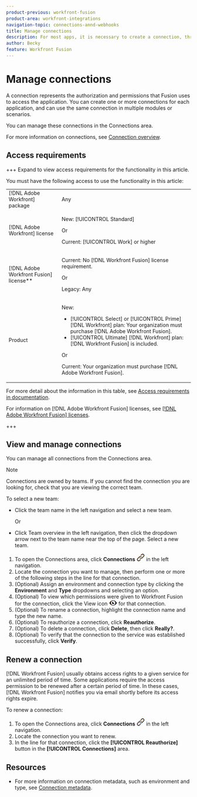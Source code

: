 ```yaml
---
product-previous: workfront-fusion
product-area: workfront-integrations
navigation-topic: connections-annd-webhooks
title: Manage connections
description: For most apps, it is necessary to create a connection, through which [!DNL Adobe Workfront Fusion] can communicate with the given third-party service according to the settings of the specific scenario.
author: Becky
feature: Workfront Fusion
---
```

# Manage connections

<!--affected by unified shell-->

A connection represents the authorization and permissions that Fusion uses to access the application. You can create one or more connections for each application, and can use the same connection in multiple modules or scenarios. 

You can manage these connections in the Connections area.

For more information on connections, see [Connection overview](/help/workfront-fusion/get-started-with-fusion/understand-fusion/connection-overview.md).

## Access requirements

+++ Expand to view access requirements for the functionality in this article.

You must have the following access to use the functionality in this article:

<table style="table-layout:auto">
 <col> 
 <col> 
 <tbody> 
  <tr> 
   <td role="rowheader">[!DNL Adobe Workfront] package</td> 
   <td> <p>Any</p> </td> 
  </tr> 
  <tr data-mc-conditions=""> 
   <td role="rowheader">[!DNL Adobe Workfront] license</td> 
   <td> <p>New: [!UICONTROL Standard]</p><p>Or</p><p>Current: [!UICONTROL Work] or higher</p> </td> 
  </tr> 
  <tr> 
   <td role="rowheader">[!DNL Adobe Workfront Fusion] license**</td> 
   <td>
   <p>Current: No [!DNL Workfront Fusion] license requirement.</p>
   <p>Or</p>
   <p>Legacy: Any </p>
   </td> 
  </tr> 
  <tr> 
   <td role="rowheader">Product</td> 
   <td>
   <p>New:</p> <ul><li>[!UICONTROL Select] or [!UICONTROL Prime] [!DNL Workfront] plan: Your organization must purchase [!DNL Adobe Workfront Fusion].</li><li>[!UICONTROL Ultimate] [!DNL Workfront] plan: [!DNL Workfront Fusion] is included.</li></ul>
   <p>Or</p>
   <p>Current: Your organization must purchase [!DNL Adobe Workfront Fusion].</p>
   </td> 
  </tr>
 </tbody> 
</table>

For more detail about the information in this table, see [Access requirements in documentation](/help/workfront-fusion/set-up-and-manage-workfront-fusion/licensing-operations-overview/access-level-requirements-in-documentation.md).

For information on [!DNL Adobe Workfront Fusion] licenses, see [[!DNL Adobe Workfront Fusion] licenses](/help/workfront-fusion/set-up-and-manage-workfront-fusion/licensing-operations-overview/license-automation-vs-integration.md).

+++

## View and manage connections

You can manage all connections from the Connections area. 

>[!NOTE]
>
>Connections are owned by teams. If you cannot find the connection you are looking for, check that you are viewing the correct team.
>
>To select a new team:
>
>* Click the team name in the left navigation and select a new team.
>
>    Or
>
>* Click Team overview in the left navigation, then click the dropdown arrow next to the team name near the top of the page. Select a new team.

1. To open the Connections area, click **Connections** ![Connections icon](assets/connections-icon.png) in the left navigation.
1. Locate the connection you want to manage, then perform one or more of the following steps in the line for that connection.
1. (Optional) Assign an environment and connection type by clicking the **Environment** and **Type** dropdowns and selecting an option.
1. (Optional) To view which permissions were given to Workfront Fusion for the connection, click the View icon ![View connection permissions](assets/view-connection-permissions.png) for that connection.
1. (Optional) To rename a connection, highlight the connection name and type the new name.
1. (Optional) To reauthorize a connection, click **Reauthorize**.
1. (Optional) To delete a connection, click **Delete**, then click **Really?**.
1. (Optional) To verify that the connection to the service was established successfully, click **Verify**.

## Renew a connection

[!DNL Workfront Fusion] usually obtains access rights to a given service for an unlimited period of time. Some applications require the access permission to be renewed after a certain period of time. In these cases, [!DNL Workfront Fusion] notifies you via email shortly before its access rights expire.

To renew a connection:

1. To open the Connections area, click **Connections** ![Connections icon](assets/connections-icon.png) in the left navigation.
1. Locate the connection you want to renew.
1. In the line for that connection, click the **[!UICONTROL Reauthorize]** button in the **[!UICONTROL Connections]** area.

## Resources

* For more information on connection metadata, such as environment and type, see [Connection metadata](/help/workfront-fusion/references/connections/connection-metadata.md).





